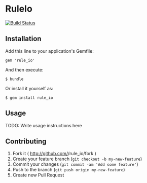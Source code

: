 # RuleIo

[![Build Status](https://travis-ci.org/varvet/rule_io.svg?branch=master)](https://travis-ci.org/varvet/rule_io)


## Installation

Add this line to your application's Gemfile:

    gem 'rule_io'

And then execute:

    $ bundle

Or install it yourself as:

    $ gem install rule_io

## Usage

TODO: Write usage instructions here

## Contributing

1. Fork it ( http://github.com/<my-github-username>/rule_io/fork )
2. Create your feature branch (`git checkout -b my-new-feature`)
3. Commit your changes (`git commit -am 'Add some feature'`)
4. Push to the branch (`git push origin my-new-feature`)
5. Create new Pull Request
